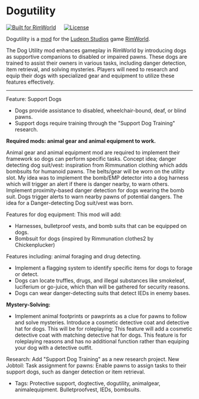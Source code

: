 # Dogutility

[![Built for RimWorld](https://img.shields.io/badge/dynamic/xml?url=https%3A%2F%2Fraw.githubusercontent.com%2FChunnyluny%2FDogutility%2Fmain%2FAbout%2FAbout.xml&query=%2FModMetaData%2FsupportedVersions%2Fli%5Blast()%5D&style=for-the-badge&label=Built%20for%20RimWorld)](https://rimworldgame.com/)
&emsp;
[![License](https://img.shields.io/github/license/Chunnyluny/Dogutility?style=for-the-badge)](LICENSE)
&emsp;

Dogutility is a [mod](https://rimworldwiki.com/wiki/Mods) for the [Ludeon Studios](https://ludeon.com/) game [RimWorld](https://rimworldgame.com/).

The Dog Utility mod enhances gameplay in RimWorld by introducing dogs as supportive companions to disabled or impaired pawns. These dogs are trained to assist their owners in various tasks, including danger detection, item retrieval, and solving mysteries. Players will need to research and equip their dogs with specialized gear and equipment to utilize these features effectively.

---

Feature: Support Dogs

- Dogs provide assistance to disabled, wheelchair-bound, deaf, or blind pawns.
- Support dogs require training through the "Support Dog Training" research.

**Required mods: animal gear and animal equipment to work.**

Animal gear and animal equipment mod are required to implement their framework so dogs can perform specific tasks.
Concept idea; danger detecting dog suit/vest: inspiration from Rimmunation clothing which adds bombsuits for humanoid pawns.
The belts/gear will be worn on the utility slot.
My idea was to implement the bomb/EMP detector into a dog harness which will trigger an alert if there is danger nearby, to warn others. Implement proximity-based danger detection for dogs wearing the bomb suit. Dogs trigger alerts to warn nearby pawns of potential dangers.
The idea for a Danger-detecting Dog suit/vest was born.

Features for dog equipment:
This mod will add:

- Harnesses, bulletproof vests, and bomb suits that can be equipped on dogs.
- Bombsuit for dogs (inspired by Rimmunation clothes2 by Chickenplucker)

Features including: animal foraging and drug detecting.

- Implement a flagging system to identify specific items for dogs to forage or detect.
- Dogs can locate truffles, drugs, and illegal substances like smokeleaf, luciferium or go-juice, which than will be gathered for security reasons.
- Dogs can wear danger-detecting suits that detect IEDs in enemy bases.

**Mystery-Solving:**

- Implement animal footprints or pawprints as a clue for pawns to follow and solve mysteries.
Introduce a cosmetic detective coat and detective hat for dogs.
This will be for roleplaying:
This feature will add a cosmetic detective coat with matching detective hat for dogs.
This feature is for roleplaying reasons and has no additional function rather than equiping your dog with a detective outfit.

Research: Add "Support Dog Training" as a new research project.
New Jobtoil: Task assignment for pawns: Enable pawns to assign tasks to their support dogs, such as danger detection or item retrieval.

- Tags: Protective support, dogtective, dogutility, animalgear, animalequipment. Bulletproofvest, IEDs, bombsuits.
